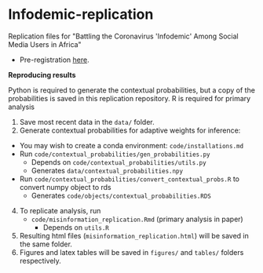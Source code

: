 # Infodemic-replication
Replication files for "Battling the Coronavirus 'Infodemic' Among Social Media Users in Africa"

- Pre-registration [here](https://osf.io/wbvyk/?view_only=9db136c1387d4292abad22481e4935ae). 
  
**Reproducing results**

Python is required to generate the contextual probabilities, but a copy of the probabilities is saved in this replication repository. 
R is required for primary analysis

1. Save most recent data in the `data/` folder. 
2. Generate contextual probabilities for adaptive weights for inference:
  - You may wish to create a conda environment: `code/installations.md`
  - Run `code/contextual_probabilities/gen_probabilities.py`
    - Depends on `code/contextual_probabilities/utils.py`
    - Generates `data/contextual_probabilities.npy`
  - Run `code/contextual_probabilities/convert_contextual_probs.R` to convert numpy object to rds
    - Generates `code/objects/contextual_probabilities.RDS`
4. To replicate analysis, run
   + `code/misinformation_replication.Rmd` (primary analysis in paper)
      - Depends on `utils.R`
5. Resulting html files (`misinformation_replication.html`) will be saved in the same folder.
6. Figures and latex tables will be saved in `figures/` and `tables/` folders respectively.
